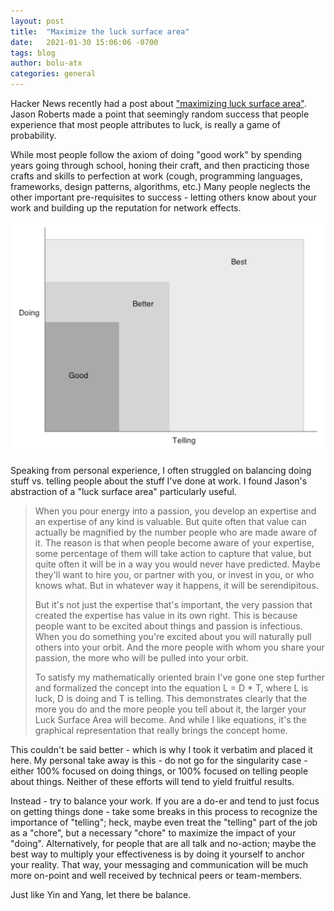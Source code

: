 ```yaml
---
layout: post
title:  "Maximize the luck surface area"
date:   2021-01-30 15:06:06 -0700
tags: blog
author: bolu-atx
categories: general
---
```


Hacker News recently had a post about ["maximizing luck surface area"][1]. Jason Roberts made a point that seemingly random success that people experience that most people attributes to luck, is really a game of probability. 

While most people follow the axiom of doing "good work" by spending years going through school, honing their craft, and then practicing those crafts and skills to perfection at work (cough, programming languages, frameworks, design patterns, algorithms, etc.) Many people neglects the other important pre-requisites to success - letting others know about your work and building up the reputation for network effects. 

<img src="/assets/posts-media/doing-vs-telling.png" />

<!--more-->

Speaking from personal experience, I often struggled on balancing doing stuff vs. telling people about the stuff I've done at work. I found Jason's abstraction of a "luck surface area" particularly useful.

> When you pour energy into a passion, you develop an expertise and an expertise of any kind is valuable. But quite often that value can actually be magnified by the number people who are made aware of it. The reason is that when people become aware of your expertise, some percentage of them will take action to capture that value, but quite often it will be in a way you would never have predicted. Maybe they'll want to hire you, or partner with you, or invest in you, or who knows what. But in whatever way it happens, it will be serendipitous.
> 
> But it's not just the expertise that's important, the very passion that created the expertise has value in its own right. This is because people want to be excited about things and passion is infectious. When you do something you're excited about you will naturally pull others into your orbit. And the more people with whom you share your passion, the more who will be pulled into your orbit.
> 
> To satisfy my mathematically oriented brain I've gone one step further and formalized the concept into the equation L = D * T, where L is luck, D is doing and T is telling. This demonstrates clearly that the more you do and the more people you tell about it, the larger your Luck Surface Area will become. And while I like equations, it's the graphical representation that really brings the concept home.


This couldn't be said better - which is why I took it verbatim and placed it here. My personal take away is this - do not go for the singularity case - either 100% focused on doing things, or 100% focused on telling people about things. Neither of these efforts will tend to yield fruitful results. 

Instead - try to balance your work. If you are a do-er and tend to just focus on getting things done - take some breaks in this process to recognize the importance of "telling"; heck, maybe even treat the "telling" part of the job as a "chore", but a necessary "chore" to maximize the impact of your "doing". Alternatively, for people that are all talk and no-action; maybe the best way to multiply your effectiveness is by doing it yourself to anchor your reality. That way, your messaging and communication will be much more on-point and well received by technical peers or team-members.

Just like Yin and Yang, let there be balance.


[1]:https://www.codusoperandi.com/posts/increasing-your-luck-surface-area